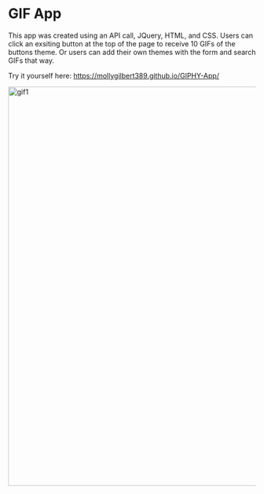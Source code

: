 # GIF App

This app was created using an API call, JQuery, HTML, and CSS. Users can click an exsiting button at the top of the page to receive 10 GIFs of the buttons theme. Or users can add their own themes with the form and search GIFs that way. 

Try it yourself here: https://mollygilbert389.github.io/GIPHY-App/

<img width="813" alt="gif1" src="https://user-images.githubusercontent.com/29104770/56674741-2559cd00-6680-11e9-9bf2-c1ce34c9c06f.PNG">
